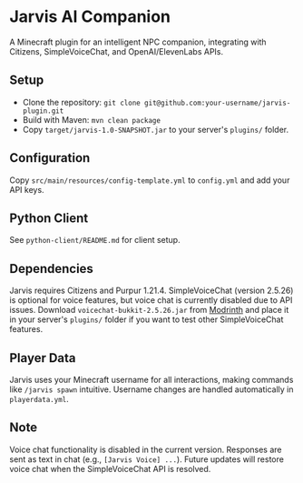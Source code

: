 # Jarvis AI Companion
A Minecraft plugin for an intelligent NPC companion, integrating with Citizens, SimpleVoiceChat, and OpenAI/ElevenLabs APIs.

## Setup
- Clone the repository: `git clone git@github.com:your-username/jarvis-plugin.git`
- Build with Maven: `mvn clean package`
- Copy `target/jarvis-1.0-SNAPSHOT.jar` to your server's `plugins/` folder.

## Configuration
Copy `src/main/resources/config-template.yml` to `config.yml` and add your API keys.

## Python Client
See `python-client/README.md` for client setup.

## Dependencies
Jarvis requires Citizens and Purpur 1.21.4. SimpleVoiceChat (version 2.5.26) is optional for voice features, but voice chat is currently disabled due to API issues. Download `voicechat-bukkit-2.5.26.jar` from [Modrinth](https://modrinth.com/plugin/simple-voice-chat/version/2.5.26) and place it in your server's `plugins/` folder if you want to test other SimpleVoiceChat features.

## Player Data
Jarvis uses your Minecraft username for all interactions, making commands like `/jarvis spawn` intuitive. Username changes are handled automatically in `playerdata.yml`.

## Note
Voice chat functionality is disabled in the current version. Responses are sent as text in chat (e.g., `[Jarvis Voice] ...`). Future updates will restore voice chat when the SimpleVoiceChat API is resolved.
